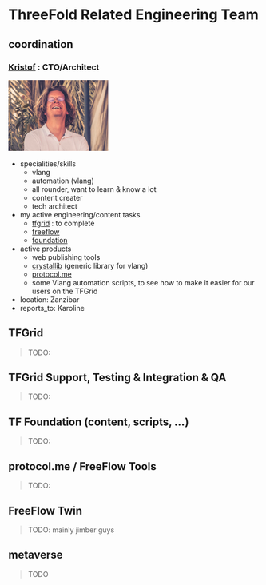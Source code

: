 
# ThreeFold Related Engineering Team 

## coordination

### [Kristof](despiegk.md) : CTO/Architect

<img src="img/despiegk.png" alt="img" width=200px />

- specialities/skills
    - vlang
    - automation (vlang)
    - all rounder, want to learn & know a lot
    - content creater
    - tech architect
- my active engineering/content tasks
    - [tfgrid](https://github.com/orgs/threefoldtech/projects/172/views/13?filterQuery=-status%3A%22%E2%9C%85+Done%22) : to complete
    - [freeflow](https://github.com/orgs/freeflowuniverse/projects/3/views/8?filterQuery=-status%3A%22%E2%9C%85+Done%22+assignee%3Adespiegk)
    - [foundation](https://github.com/orgs/threefoldfoundation/projects/80/views/7?filterQuery=-status%3A%22%E2%9C%85+Done%22+assignee%3Adespiegk)
- active products
    - web publishing tools
    - [crystallib](https://github.com/freeflowuniverse/crystallib) (generic library for vlang)
    - [protocol.me](https://github.com/freeflowuniverse/protocolme)
    - some Vlang automation scripts, to see how to make it easier for our users on the TFGrid
- location: Zanzibar
- reports_to: Karoline

## TFGrid

> TODO:

## TFGrid Support, Testing & Integration & QA

> TODO:



## TF Foundation (content, scripts, ...)

> TODO: 

## protocol.me / FreeFlow Tools

> TODO: 

## FreeFlow Twin

> TODO: mainly jimber guys

## metaverse

> TODO

<style>
img[alt=img] { width: 200px; }
td, th {
   border: none!important;
}
</style>
